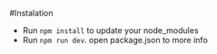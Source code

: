 #Instalation
- Run `npm install` to update your node_modules
- Run `npm run dev`. open package.json to more info